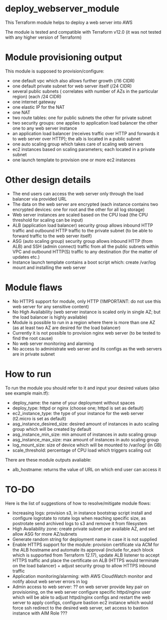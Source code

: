 # deploy_webserver_module

This Terraform module helps to deploy a web server into AWS

The module is tested and compatible with Terraform v12.0 (it was not tested with any higher version of Terraform)


# Module provisioning output

This module is supposed to provision/configure:

- one default vpc which also allows further growth (/16 CIDR)
- one default private subnet for web server itself (/24 CIDR)
- several public subnets ( correlates with number of AZs in the particular region) (each /24 CIDR)
- one internet gateway
- one elastic IP for the NAT
- one NAT
- two route tables: one for public subnets the other for private subnet
- two security groups: one applies to application load balancer the other one to any web server instance
- an application load balancer (receives traffic over HTTP and forwards it to web server over HTTP); the alb is located in a public subnet
- one auto scaling group which takes care of scaling web servers
- ec2 instances based on scaling parameters; each located in a private subnet
- one launch template to provision one or more ec2 instances

# Other design details

- The end users can access the web server only through the load balancer via provided URL
- The data on the web server are encrypted (each instance contains two encrypted devices: one for root and the other for all log storage)
- Web server instances are scaled based on the CPU load (the CPU threshold for scaling can be input)
- ALB (application load balancer) security group allows inbound HTTP traffic and outbound HTTP traffic to the private subnet (to be able to forward traffic to the web server itself)
- ASG (auto scaling group) security group allows inbound HTTP (from ALB) and SSH (admin connect) traffic from all the public subnets within VPC and outbound HTTP(S) traffic to any destination (for the matter of updates etc.)
- Instance launch template contains a boot script which: create /var/log mount and installing the web server


# Module flaws

- No HTTPS support for module, only HTTP (!IMPORTANT: do not use this web server for any sensitive content)
- No High Availability (web server instance is scaled only in single AZ; but the load balancer is highly available)
- Module is possible to run in a region where there is more than one AZ (as at least two AZ are desired for the load balancer)
- Currently it is not possible to provision nginx web server (to be tested to find the root cause)
- No web server monitoring and alarming
- No access to administrate web server and its configs as the web servers are in private subnet


# How to run

To run the module you should refer to it and input your desired values (also see example main.tf):

- deploy_name: the name of your deployment without spaces
- deploy_type: httpd or nginx (choose one; httpd is set as default)
- ec2_instance_type: the type of your instance for the web server (t2.micro is set as default)
- asg_instance_desired_size: desired amount of instances in auto scaling group which will be created by default
- asg_instance_min_size: min amount of instances in auto scaling group
- asg_instance_max_size: max amount of instances in auto scaling group
- log_mount_size: size of device which will be mounted to /var/log/ (in GB)
- scale_threshold: percentage of CPU load which triggers scaling out

There are these module outputs avaliable:

- alb_hostname: returns the value of URL on which end user can access it

# TO-DO 

Here is the list of suggestions of how to resolve/mitigate module flows:

- Increasing logs: provision s3, in instance bootstrap script install and configure logrotate to rotate logs when reaching specific size, as postrotate send archived logs to s3 and remove it from filesystem
- High Availability zone: create private subnet per available AZ, and set allow ASG for more AZ/subnets
- Generate random string for deployment name in case it is not supplied
- Enable HTTPS support for the module: provision certificate via ACM for the ALB hostname and automate its approval (include for_each block which is supported from Terraform 12.17), update ALB listener to accept HTTPS traffic and place the certificate on ALB (HTTPS would terminate on the load balancer) + adjust security group to allow HTTPS inbound traffic
- Application monitoring/alarming: with AWS CloudWatch monitor and notify about web server errors in log
- Admin access to web server: ?? on web server provide key pair on provisioning, on the web server configure specific httpd/nginx user which will be able to adjust httpd/nginx configs and restart the web server to apply configs, configure bastion ec2 instance  which would force ssh redirect to the desired web server, set access to bastion instance with AIM Role ???
